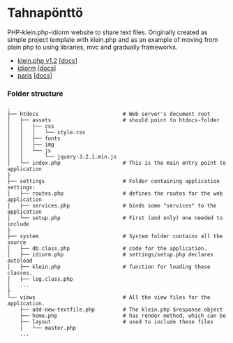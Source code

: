 Tahnapönttö
===========================

PHP-klein.php-idiorm website to share text files. Originally created as simple 
project template with klein.php and as an example of moving from
plain php to using libraries, mvc and gradually frameworks.

 * [klein.php v1.2](https://github.com/klein/klein.php/tree/v1.2.0) [[docs](https://github.com/klein/klein.php/blob/v1.2.0/README.md)]
 * [idiorm](https://github.com/j4mie/idiorm) [[docs](http://idiorm.readthedocs.io/en/latest/index.html)]
 * [paris](https://github.com/j4mie/paris) [[docs](http://paris.readthedocs.io/en/latest/index.html)]

### Folder structure

```
.
├── htdocs                           # Web server's document root
│   ├── assets                       # should point to htdocs-folder
│   │   ├── css
│   │   │   └── style.css
│   │   ├── fonts
│   │   ├── img
│   │   └── js
│   │       └── jquery-3.2.1.min.js
│   └── index.php                    # This is the main entry point to application
├
├── settings                         # Folder containing application settings:
│   ├── routes.php                   # defines the routes for the web application
│   ├── services.php                 # binds some "services" to the application
│   └── setup.php                    # First (and only) one needed to include
├
├── system                           # System folder contains all the source
│   ├── db.class.php                 # code for the application.
│   ├── idiorm.php                   # settings/setup.php declares autoload
│   ├── klein.php                    # function for loading these classes.
│   ├── log.class.php
│   ...
├
└── views                            # All the view files for the application.
    ├── add-new-textfile.php         # The klein.php $response object
    ├── home.php                     # has render method, which can be
    ├── layout                       # used to include these files
    │   └── master.php
    ...
```
